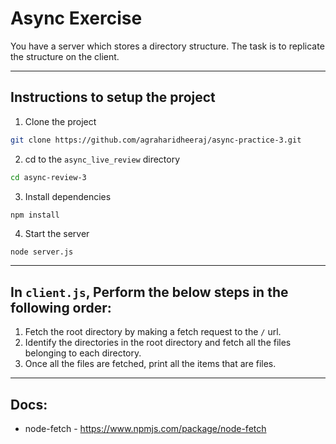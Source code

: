 # Async Exercise

You have a server which stores a directory structure. The task is to replicate the structure on the client.

---

## Instructions to setup the project

1. Clone the project

```sh
git clone https://github.com/agraharidheeraj/async-practice-3.git
```

2. cd to the `async_live_review` directory

```sh
cd async-review-3
```

3. Install dependencies

```sh
npm install
```

4. Start the server

```
node server.js
```

---

## In `client.js`, Perform the below steps in the following order:

1. Fetch the root directory by making a fetch request to the `/` url.
2. Identify the directories in the root directory and fetch all the files belonging to each directory.
3. Once all the files are fetched, print all the items that are files.

---

## Docs:

- node-fetch - https://www.npmjs.com/package/node-fetch
